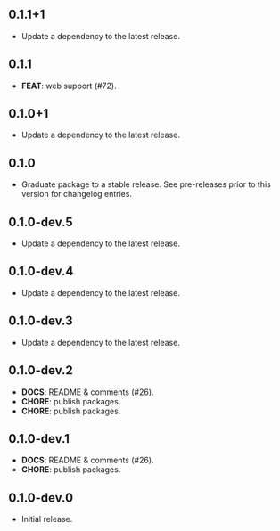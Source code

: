 ## 0.1.1+1

 - Update a dependency to the latest release.

## 0.1.1

 - **FEAT**: web support (#72).

## 0.1.0+1

 - Update a dependency to the latest release.

## 0.1.0

 - Graduate package to a stable release. See pre-releases prior to this version for changelog entries.

## 0.1.0-dev.5

 - Update a dependency to the latest release.

## 0.1.0-dev.4

 - Update a dependency to the latest release.

## 0.1.0-dev.3

 - Update a dependency to the latest release.

## 0.1.0-dev.2

 - **DOCS**: README & comments (#26).
 - **CHORE**: publish packages.
 - **CHORE**: publish packages.

## 0.1.0-dev.1

 - **DOCS**: README & comments (#26).
 - **CHORE**: publish packages.

## 0.1.0-dev.0

- Initial release.
